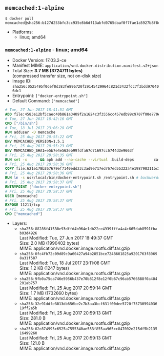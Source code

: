 ## `memcached:1-alpine`

```console
$ docker pull memcached@sha256:b127d253bfc3cc935e8b6df13abfd0765daaf0f7fae1a5927b8f8c41a640e0aa
```

-	Platforms:
	-	linux; amd64

### `memcached:1-alpine` - linux; amd64

-	Docker Version: 17.03.2-ce
-	Manifest MIME: `application/vnd.docker.distribution.manifest.v2+json`
-	Total Size: **3.7 MB (3724711 bytes)**  
	(compressed transfer size, not on-disk size)
-	Image ID: `sha256:0525495f0cef0d383fe896720f29145429964c821d3432fcc7f3bdd970406dc1`
-	Entrypoint: `["docker-entrypoint.sh"]`
-	Default Command: `["memcached"]`

```dockerfile
# Tue, 27 Jun 2017 18:41:51 GMT
ADD file:4583e12bf5caec40b861a3409f2a1624c3f3556cc457edb99c9707f00e779e45 in / 
# Tue, 27 Jun 2017 18:42:16 GMT
CMD ["/bin/sh"]
# Tue, 18 Jul 2017 23:06:28 GMT
RUN adduser -D memcache
# Fri, 25 Aug 2017 20:55:22 GMT
ENV MEMCACHED_VERSION=1.5.1
# Fri, 25 Aug 2017 20:55:23 GMT
ENV MEMCACHED_SHA1=e5b7e4e562eb99fdfa67d71697cc6744d3e9663f
# Fri, 25 Aug 2017 20:58:35 GMT
RUN set -x 		&& apk add --no-cache --virtual .build-deps 		ca-certificates 		coreutils 		cyrus-sasl-dev 		dpkg-dev dpkg 		gcc 		libc-dev 		libevent-dev 		libressl 		linux-headers 		make 		perl 		perl-utils 		tar 		&& wget -O memcached.tar.gz "https://memcached.org/files/memcached-$MEMCACHED_VERSION.tar.gz" 	&& echo "$MEMCACHED_SHA1  memcached.tar.gz" | sha1sum -c - 	&& mkdir -p /usr/src/memcached 	&& tar -xzf memcached.tar.gz -C /usr/src/memcached --strip-components=1 	&& rm memcached.tar.gz 		&& cd /usr/src/memcached 		&& ./configure 		--build="$(dpkg-architecture --query DEB_BUILD_GNU_TYPE)" 		--enable-sasl 	&& make -j "$(nproc)" 		&& make test 	&& make install 		&& cd / && rm -rf /usr/src/memcached 		&& runDeps="$( 		scanelf --needed --nobanner --recursive /usr/local 			| awk '{ gsub(/,/, "\nso:", $2); print "so:" $2 }' 			| sort -u 			| xargs -r apk info --installed 			| sort -u 	)" 	&& apk add --virtual .memcached-rundeps $runDeps 	&& apk del .build-deps 		&& memcached -V
# Fri, 25 Aug 2017 20:58:36 GMT
COPY file:621e178b267679ef7140edd23c3ad9e717ed767ed55322a4e198798311bc1d36 in /usr/local/bin/ 
# Fri, 25 Aug 2017 20:58:36 GMT
RUN ln -s usr/local/bin/docker-entrypoint.sh /entrypoint.sh # backwards compat
# Fri, 25 Aug 2017 20:58:37 GMT
ENTRYPOINT ["docker-entrypoint.sh"]
# Fri, 25 Aug 2017 20:58:37 GMT
USER [memcache]
# Fri, 25 Aug 2017 20:58:37 GMT
EXPOSE 11211/tcp
# Fri, 25 Aug 2017 20:58:37 GMT
CMD ["memcached"]
```

-	Layers:
	-	`sha256:88286f41530e93dffd4b964e1db22ce4939fffa4a4c665dab8591fbab03d4926`  
		Last Modified: Tue, 27 Jun 2017 18:49:37 GMT  
		Size: 2.0 MB (1990402 bytes)  
		MIME: application/vnd.docker.image.rootfs.diff.tar.gzip
	-	`sha256:0fc4fb72c09d89c9a60427a94b2851bce7248601825a9201763f80698a31f587`  
		Last Modified: Tue, 18 Jul 2017 23:11:08 GMT  
		Size: 1.2 KB (1247 bytes)  
		MIME: application/vnd.docker.image.rootfs.diff.tar.gzip
	-	`sha256:9fb0a75ca746e5956b437e70b812f8e12f0b67c96ab5766588f0a404201ab757`  
		Last Modified: Fri, 25 Aug 2017 20:59:14 GMT  
		Size: 1.7 MB (1732660 bytes)  
		MIME: application/vnd.docker.image.rootfs.diff.tar.gzip
	-	`sha256:32e91ddfe3013db656be2c7b3aa3bcf631f00dee5720f7573059403619ff2a5b`  
		Last Modified: Fri, 25 Aug 2017 20:59:13 GMT  
		Size: 281.0 B  
		MIME: application/vnd.docker.image.rootfs.diff.tar.gzip
	-	`sha256:02e874995c6525a7555340ae553f855aa965cc847002e215df5b213516499260`  
		Last Modified: Fri, 25 Aug 2017 20:59:13 GMT  
		Size: 121.0 B  
		MIME: application/vnd.docker.image.rootfs.diff.tar.gzip
